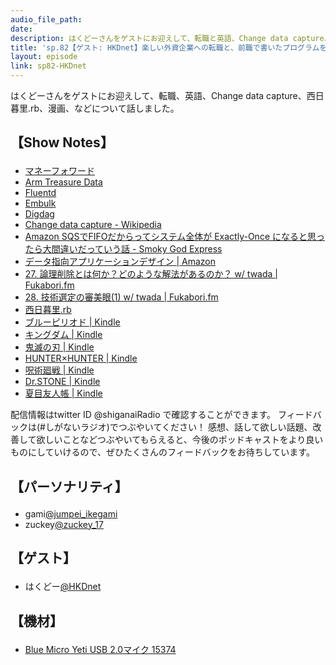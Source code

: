 ```yaml
---
audio_file_path: 
date: 
description: はくどーさんをゲストにお迎えして、転職と英語、Change data capture、西日暮里.rb、漫画、などについて話しました。
title: 'sp.82【ゲスト: HKDnet】楽しい外資企業への転職と、前職で書いたプログラムを思い返して心配になる話'
layout: episode
link: sp82-HKDnet
---
```


<p><span>はくどーさんをゲストにお迎えして、転職、英語、Change data capture、西日暮里.rb、漫画、などについて話しました。</span></p>
<h2>
  <p>【Show Notes】</p>
</h2>
<ul>
  <li><a href="https://corp.moneyforward.com/" target="_blank">マネーフォワード</a></li>
  <li><a href="https://www.treasuredata.co.jp/" target="_blank">Arm Treasure Data</a></li>
  <li><a href="https://www.fluentd.org/" target="_blank">Fluentd</a></li>
  <li><a href="https://github.com/embulk/embulk" target="_blank">Embulk</a></li>
  <li><a href="https://www.digdag.io/" target="_blank">Digdag</a></li>
  <li><a href="https://en.wikipedia.org/wiki/Change_data_capture" target="_blank">Change data capture - Wikipedia</a></li>
  <li><a href="https://hkdnet.hatenablog.com/entry/sqs-fifo" target="_blank">Amazon SQSでFIFOだからってシステム全体が Exactly-Once になると思ったら大間違いだっていう話 - Smoky God Express</a></li>
  <li><a href="https://www.amazon.co.jp/dp/4873118700" target="_blank">データ指向アプリケーションデザイン | Amazon</a></li>
  <li><a href="https://fukabori.fm/episode/27" target="_blank">27. 論理削除とは何か？どのような解法があるのか？ w/ twada | Fukabori.fm</a></li>
  <li><a href="https://fukabori.fm/episode/28" target="_blank">28. 技術選定の審美眼(1) w/ twada | Fukabori.fm</a></li>
  <li><a href="https://ninirb.github.io/" target="_blank">西日暮里.rb</a></li>
  <li><a href="https://www.amazon.co.jp/dp/B07873642C" target="_blank">ブルーピリオド | Kindle</a></li>
  <li><a href="https://www.amazon.co.jp/dp/B009LHBVQ0" target="_blank">キングダム | Kindle</a></li>
  <li><a href="https://www.amazon.co.jp/dp/B01EJ7AK5O" target="_blank">鬼滅の刃 | Kindle</a></li>
  <li><a href="https://www.amazon.co.jp/dp/B00AENH12S" target="_blank">HUNTER×HUNTER | Kindle</a></li>
  <li><a href="https://www.amazon.co.jp/dp/B07D58KR39" target="_blank">呪術廻戦 | Kindle</a></li>
  <li><a href="https://www.amazon.co.jp/dp/B071VV14SF" target="_blank">Dr.STONE | Kindle</a></li>
  <li><a href="https://www.amazon.co.jp/dp/B00DMUCHPQ" target="_blank">夏目友人帳 | Kindle</a></li>
</ul>
<p><span>
  配信情報はtwitter ID @shiganaiRadio で確認することができます。
  フィードバックは(#しがないラジオ)でつぶやいてください！
  感想、話して欲しい話題、改善して欲しいことなどつぶやいてもらえると、今後のポッドキャストをより良いものにしていけるので、ぜひたくさんのフィードバックをお待ちしています。
</span></p>
<h2>
  <p>【パーソナリティ】</p>
</h2>
<ul>
  <li>gami<a href="https://twitter.com/jumpei_ikegami" target="_blank">@jumpei_ikegami</a></li>
  <li>zuckey<a href="https://twitter.com/zuckey_17" target="_blank">@zuckey_17</a></li>
</ul>
<h2>
  <p>【ゲスト】</p>
</h2>
<ul>
  <li>はくどー<a href="https://twitter.com/HKDnet" target="_blank">@HKDnet</a></li>
</ul>
<h2>
  <p>【機材】</p>
</h2>
<ul>
  <li><a href="http://amzn.to/2tlkud3" target="_blank">Blue Micro Yeti USB 2.0マイク 15374</a></li>
</ul>